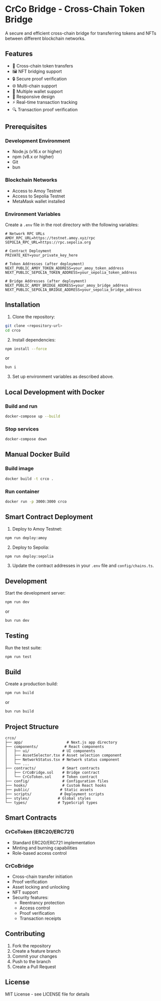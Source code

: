 # CrCo Bridge - Cross-Chain Token Bridge

A secure and efficient cross-chain bridge for transferring tokens and NFTs between different blockchain networks.

## Features

- 🔄 Cross-chain token transfers
- 🖼️ NFT bridging support
- 🔒 Secure proof verification
- 🌐 Multi-chain support
- 👛 Multiple wallet support
- 📱 Responsive design
- ⚡ Real-time transaction tracking
- 🔍 Transaction proof verification

## Prerequisites

### Development Environment
- Node.js (v16.x or higher)
- npm (v8.x or higher)
- Git
- bun

### Blockchain Networks
- Access to Amoy Testnet
- Access to Sepolia Testnet
- MetaMask wallet installed

### Environment Variables
Create a `.env` file in the root directory with the following variables:

```env
# Network RPC URLs
AMOY_RPC_URL=https://testnet.amoy.xyz/rpc
SEPOLIA_RPC_URL=https://rpc.sepolia.org

# Contract Deployment
PRIVATE_KEY=your_private_key_here

# Token Addresses (after deployment)
NEXT_PUBLIC_AMOY_TOKEN_ADDRESS=your_amoy_token_address
NEXT_PUBLIC_SEPOLIA_TOKEN_ADDRESS=your_sepolia_token_address

# Bridge Addresses (after deployment)
NEXT_PUBLIC_AMOY_BRIDGE_ADDRESS=your_amoy_bridge_address
NEXT_PUBLIC_SEPOLIA_BRIDGE_ADDRESS=your_sepolia_bridge_address
```

## Installation

1. Clone the repository:
```bash
git clone <repository-url>
cd crco
```

2. Install dependencies:
```bash
npm install --force
```
or
```bash
bun i
```

3. Set up environment variables as described above.

## Local Development with Docker

### Build and run
```bash
docker-compose up --build
```

### Stop services
```bash
docker-compose down
```

## Manual Docker Build

### Build image
```bash
docker build -t crco .
```

### Run container
```bash
docker run -p 3000:3000 crco
```

## Smart Contract Deployment

1. Deploy to Amoy Testnet:
```bash
npm run deploy:amoy
```

2. Deploy to Sepolia:
```bash
npm run deploy:sepolia
```

3. Update the contract addresses in your `.env` file and `config/chains.ts`.

## Development

Start the development server:
```bash
npm run dev
```
or
```bash
bun run dev
```

## Testing

Run the test suite:
```bash
npm run test
```

## Build

Create a production build:
```bash
npm run build
```
or
```bash
bun run build
```

## Project Structure

```
crco/
├── app/                    # Next.js app directory
├── components/            # React components
│   ├── ui/               # UI components
│   ├── AssetSelector.tsx # Asset selection component
│   ├── NetworkStatus.tsx # Network status component
│   └── ...
├── contracts/            # Smart contracts
│   ├── CrCoBridge.sol    # Bridge contract
│   └── CrCoToken.sol     # Token contract
├── config/               # Configuration files
├── hooks/                # Custom React hooks
├── public/              # Static assets
├── scripts/             # Deployment scripts
├── styles/             # Global styles
└── types/              # TypeScript types
```

## Smart Contracts

### CrCoToken (ERC20/ERC721)
- Standard ERC20/ERC721 implementation
- Minting and burning capabilities
- Role-based access control

### CrCoBridge
- Cross-chain transfer initiation
- Proof verification
- Asset locking and unlocking
- NFT support
- Security features:
  - Reentrancy protection
  - Access control
  - Proof verification
  - Transaction receipts


## Contributing

1. Fork the repository
2. Create a feature branch
3. Commit your changes
4. Push to the branch
5. Create a Pull Request

## License

MIT License - see LICENSE file for details